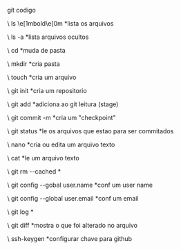 git codigo

\\ ls 	\e[1mbold\e[0m \*lista os arquivos

\\ ls -a	*lista arquivos ocultos

\\ cd	*muda de pasta

\\ mkdir	*cria pasta

\\ touch	*cria um arquivo

\\ git init	*cria um repositorio

\\ git add	   *adiciona ao git leitura (stage)

\\ git commit -m 	 *cria um "checkpoint"

\\ git status	 *le os arquivos que estao para ser commitados

\\ nano	*cria ou edita um arquivo texto

\\ cat	   *le um arquivo texto

\\ git rm --cached	  *

\\ git config --gobal user.name	 *conf um user name

\\ git config --global user.email   *conf um email

\\ git log	   *

\\ git diff 	*mostra o que foi alterado no arquivo

\\ ssh-keygen  *configurar chave para github


